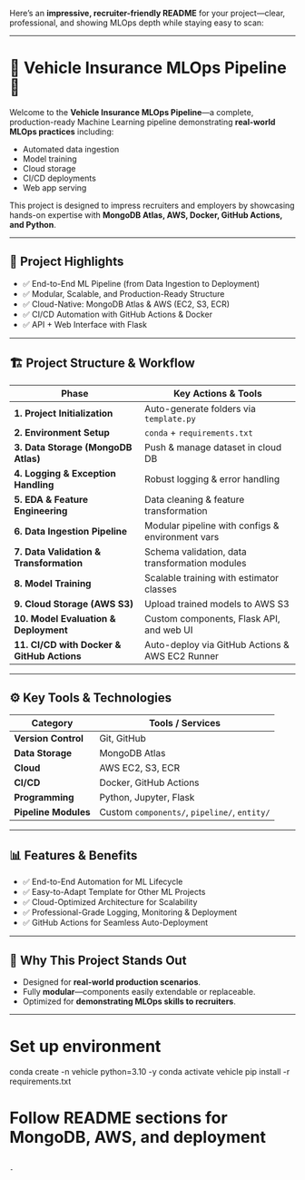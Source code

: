 Here’s an **impressive, recruiter-friendly README** for your project—clear, professional, and showing MLOps depth while staying easy to scan:

---

# 🚗 Vehicle Insurance MLOps Pipeline 🚀

Welcome to the **Vehicle Insurance MLOps Pipeline**—a complete, production-ready Machine Learning pipeline demonstrating **real-world MLOps practices** including:

* Automated data ingestion
* Model training
* Cloud storage
* CI/CD deployments
* Web app serving

This project is designed to impress recruiters and employers by showcasing hands-on expertise with **MongoDB Atlas, AWS, Docker, GitHub Actions, and Python**.

---

## 📂 Project Highlights

* ✅ End-to-End ML Pipeline (from Data Ingestion to Deployment)
* ✅ Modular, Scalable, and Production-Ready Structure
* ✅ Cloud-Native: MongoDB Atlas & AWS (EC2, S3, ECR)
* ✅ CI/CD Automation with GitHub Actions & Docker
* ✅ API + Web Interface with Flask

---

## 🏗️ Project Structure & Workflow

| Phase                                      | Key Actions & Tools                              |
| ------------------------------------------ | ------------------------------------------------ |
| **1. Project Initialization**              | Auto-generate folders via `template.py`          |
| **2. Environment Setup**                   | `conda` + `requirements.txt`                     |
| **3. Data Storage (MongoDB Atlas)**        | Push & manage dataset in cloud DB                |
| **4. Logging & Exception Handling**        | Robust logging & error handling                  |
| **5. EDA & Feature Engineering**           | Data cleaning & feature transformation           |
| **6. Data Ingestion Pipeline**             | Modular pipeline with configs & environment vars |
| **7. Data Validation & Transformation**    | Schema validation, data transformation modules   |
| **8. Model Training**                      | Scalable training with estimator classes         |
| **9. Cloud Storage (AWS S3)**              | Upload trained models to AWS S3                  |
| **10. Model Evaluation & Deployment**      | Custom components, Flask API, and web UI         |
| **11. CI/CD with Docker & GitHub Actions** | Auto-deploy via GitHub Actions & AWS EC2 Runner  |

---

## ⚙️ Key Tools & Technologies

| Category             | Tools / Services                             |
| -------------------- | -------------------------------------------- |
| **Version Control**  | Git, GitHub                                  |
| **Data Storage**     | MongoDB Atlas                                |
| **Cloud**            | AWS EC2, S3, ECR                             |
| **CI/CD**            | Docker, GitHub Actions                       |
| **Programming**      | Python, Jupyter, Flask                       |
| **Pipeline Modules** | Custom `components/`, `pipeline/`, `entity/` |

---

## 📊 Features & Benefits

* ✅ End-to-End Automation for ML Lifecycle
* ✅ Easy-to-Adapt Template for Other ML Projects
* ✅ Cloud-Optimized Architecture for Scalability
* ✅ Professional-Grade Logging, Monitoring & Deployment
* ✅ GitHub Actions for Seamless Auto-Deployment

---

## 🎯 Why This Project Stands Out

* Designed for **real-world production scenarios**.
* Fully **modular**—components easily extendable or replaceable.
* Optimized for **demonstrating MLOps skills to recruiters**.

---

# Set up environment
conda create -n vehicle python=3.10 -y
conda activate vehicle
pip install -r requirements.txt

# Follow README sections for MongoDB, AWS, and deployment
```

-



